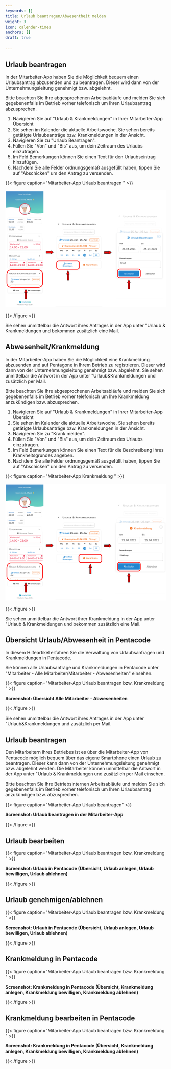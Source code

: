 ```yaml
---
keywords: []
title: Urlaub beantragen/Abwesentheit melden
weight: 3
icon: calender-times
anchors: []
draft: true

---
```

## Urlaub beantragen

In der Mitarbeiter-App haben Sie die Möglichkeit bequem einen Urlaubsantrag abzusenden und zu beantragen. Dieser wird dann von der Unternehmungsleitung genehmigt bzw. abgelehnt.

Bitte beachten Sie Ihre abgesprochenen Arbeitsabläufe und melden Sie sich gegebenenfalls im Betrieb vorher telefonisch um Ihren Urlaubsantrag abzusprechen.

1. Navigieren Sie auf "Urlaub & Krankmeldungen" in Ihrer Mitarbeiter-App Übersicht
2. Sie sehen im Kalender die aktuelle Arbeitswoche. Sie sehen bereits getätigte Urlaubsanträge bzw. Krankmeldungen in der Ansicht.
3. Navigieren Sie zu "Urlaub Beantragen".
4. Füllen Sie "Von" und "Bis" aus, um dein Zeitraum des Urlaubs einzutragen.
5. Im Feld Bemerkungen können Sie einen  Text für den Urlaubseintrag hinzufügen.
6. Nachdem Sie alle Felder ordnungsgemäß ausgefüllt haben, tippen Sie auf "Abschicken" um den Antrag zu versenden.

{{< figure caption="Mitarbeiter-App Urlaub beantragen " >}}

![](/uploads/drei_handy_nebeneinander_lang_maapp_urlaub_beantragen.png)

{{< /figure >}}

Sie sehen unmittelbar die Antwort ihres Antrages in der App unter "Urlaub & Krankmeldungen und bekommen zusätzlich eine Mail.

## Abwesenheit/Krankmeldung

In der Mitarbeiter-App haben Sie die Möglichkeit  eine Krankmeldung abzusenden und auf Pentagone in Ihrem Betrieb zu registrieren. Dieser wird dann von der Unternehmungsleitung genehmigt bzw. abgelehnt. Sie sehen unmittelbar die Antwort in der App unter "Urlaub&Krankmeldungen und zusätzlich per Mail.

Bitte beachten Sie Ihre abgesprochenen Arbeitsabläufe und melden Sie sich gegebenenfalls im Betrieb vorher telefonisch um Ihre Krankmeldung anzukündigen bzw. abzusprechen.

1. Navigieren Sie auf "Urlaub & Krankmeldungen" in Ihrer Mitarbeiter-App Übersicht
2. Sie sehen im Kalender die aktuelle Arbeitswoche. Sie sehen bereits getätigte Urlaubsanträge bzw. Krankmeldungen in der Ansicht.
3. Navigieren Sie zu "Krank melden".
4. Füllen Sie "Von" und "Bis" aus, um dein Zeitraum des Urlaubs einzutragen.
5. Im Feld Bemerkungen können Sie einen  Text für die Beschreibung Ihres Krankheitsgrundes angeben.
6. Nachdem Sie alle Felder ordnungsgemäß ausgefüllt haben, tippen Sie auf "Abschicken" um den Antrag zu versenden.

{{< figure caption="Mitarbeiter-App Krankmeldung " >}}

![](/uploads/drei_handy_nebeneinander_lang_maapp_krankmeldung.png)

{{< /figure >}}

Sie sehen unmittelbar die Antwort ihrer Krankmeldung in der App unter "Urlaub & Krankmeldungen und bekommen zusätzlich eine Mail.

## Übersicht Urlaub/Abwesenheit in Pentacode

In diesem Hilfeartikel erfahren Sie die Verwaltung von Urlaubsanfragen und Krankmeldungen in Pentacode.

Sie können alle Urlaubsanträge und Krankmeldungen in Pentacode unter "Mitarbeiter - Alle Mitarbeiter/Mitarbeiter - Abwesenheiten" einsehen.

{{< figure caption="Mitarbeiter-App Urlaub beantragen bzw. Krankmeldung " >}}

**Screenshot: Übersicht Alle Mitarbeiter - Abwesenheiten**

{{< /figure >}}

Sie sehen unmittelbar die Antwort ihres Antrages in der App unter "Urlaub&Krankmeldungen und zusätzlich per Mail.

## Urlaub beantragen

Den Mitarbeitern ihres Betriebes ist es über die Mitarbeiter-App von Pentacode möglich  bequem über das eigene Smartphone einen Urlaub zu beantragen. Dieser kann dann von der Unternehmungsleitung genehmigt bzw. abgelehnt werden. Die Mitarbeiter können unmittelbar die Antwort in der App unter "Urlaub & Krankmeldungen und zusätzlich per Mail einsehen.

Bitte beachten Sie Ihre Betriebsinternen Arbeitsabläufe und melden Sie sich gegebenenfalls im Betrieb vorher telefonisch um Ihren Urlaubsantrag anzukündigen bzw. abzusprechen.

{{< figure caption="Mitarbeiter-App Urlaub beantragen" >}}

**Screenshot: Urlaub beantragen in der Mitarbeiter-App**

{{< /figure >}}

## Urlaub bearbeiten

{{< figure caption="Mitarbeiter-App Urlaub beantragen bzw. Krankmeldung " >}}

**Screenshot: Urlaub in Pentacode (Übersicht, Urlaub anlegen, Urlaub bewilligen, Urlaub ablehnen)**

{{< /figure >}}

## Urlaub genehmigen/ablehnen

{{< figure caption="Mitarbeiter-App Urlaub beantragen bzw. Krankmeldung " >}}

**Screenshot: Urlaub in Pentacode (Übersicht, Urlaub anlegen, Urlaub bewilligen, Urlaub ablehnen)**

{{< /figure >}}

## Krankmeldung in Pentacode

{{< figure caption="Mitarbeiter-App Urlaub beantragen bzw. Krankmeldung " >}}

**Screenshot: Krankmeldung in Pentacode (Übersicht, Krankmeldung anlegen, Krankmeldung bewilligen, Krankmeldung ablehnen)**

{{< /figure >}}

## Krankmeldung bearbeiten in Pentacode

{{< figure caption="Mitarbeiter-App Urlaub beantragen bzw. Krankmeldung " >}}

**Screenshot: Krankmeldung in Pentacode (Übersicht, Krankmeldung anlegen, Krankmeldung bewilligen, Krankmeldung ablehnen)**

{{< /figure >}}